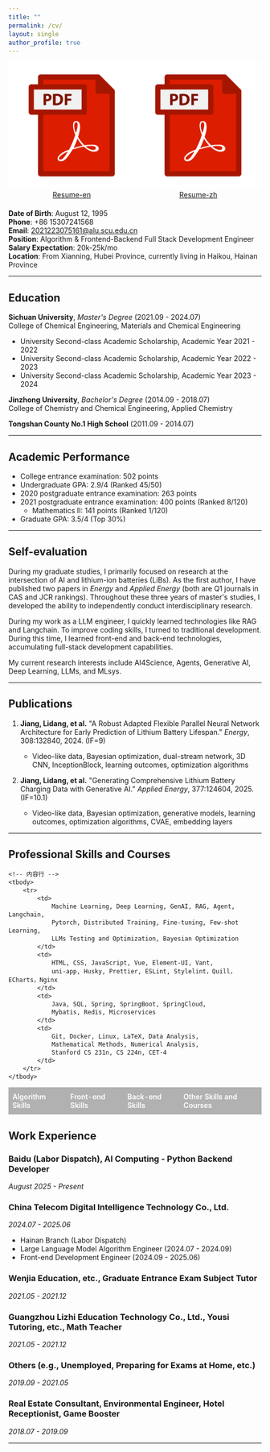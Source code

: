```yaml
---
title: ""
permalink: /cv/
layout: single
author_profile: true
---
```


<!-- 创建一个三等分的布局 -->
<div style="display: flex; justify-content: space-between; width: 100%; margin-bottom: 20px;">
  <div style="flex: 1;"></div> <!-- 第一个等分空白 -->
  
  <!-- 第一个按钮 -->
  <a href="/files/Lidang_Jiang_Algorithm_Engineer_15307241568.pdf" class="download-button" style="text-align: center;">
    <img src="/images/custom-pdf-icon.svg" alt="Resume-en" class="download-icon">
    <span>Resume-en</span>
  </a>
  
  <div style="flex: 1;"></div> <!-- 第二个等分空白 -->
  
  <!-- 第二个按钮 -->
  <a href="/files/江李当_算法工程师_15307241568.pdf" class="download-button" style="text-align: center;">
    <img src="/images/custom-pdf-icon.svg" alt="Resume-zh" class="download-icon">
    <span>Resume-zh</span>
  </a>
  
  <div style="flex: 1;"></div> <!-- 第三个等分空白 -->
</div>

**Date of Birth**: August 12, 1995  
**Phone**: +86 15307241568  
**Email**: 2021223075161@alu.scu.edu.cn  
**Position**: Algorithm & Frontend-Backend Full Stack Development Engineer  
**Salary Expectation**: 20k-25k/mo      
**Location**: From Xianning, Hubei Province, currently living in Haikou, Hainan Province

<!-- **Homepage**: [https://lidang-jiang.github.io/](https://lidang-jiang.github.io/) -->

---

## Education

**Sichuan University**, _Master's Degree_ (2021.09 - 2024.07)  
College of Chemical Engineering, Materials and Chemical Engineering

- University Second-class Academic Scholarship, Academic Year 2021 - 2022
- University Second-class Academic Scholarship, Academic Year 2022 - 2023
- University Second-class Academic Scholarship, Academic Year 2023 - 2024

**Jinzhong University**, _Bachelor's Degree_ (2014.09 - 2018.07)  
College of Chemistry and Chemical Engineering, Applied Chemistry

**Tongshan County No.1 High School** (2011.09 - 2014.07)

---

## Academic Performance

- College entrance examination: 502 points
- Undergraduate GPA: 2.9/4 (Ranked 45/50)
- 2020 postgraduate entrance examination: 263 points
- 2021 postgraduate entrance examination: 400 points (Ranked 8/120)
  - Mathematics II: 141 points (Ranked 1/120)
- Graduate GPA: 3.5/4 (Top 30%)

---

## Self-evaluation

During my graduate studies, I primarily focused on research at the intersection of AI and lithium-ion batteries (LiBs). As the first author, I have published two papers in _Energy_ and _Applied Energy_ (both are Q1 journals in CAS and JCR rankings). Throughout these three years of master's studies, I developed the ability to independently conduct interdisciplinary research.

During my work as a LLM engineer, I quickly learned technologies like RAG and Langchain. To improve coding skills, I turned to traditional development. During this time, I learned front-end and back-end technologies, accumulating full-stack development capabilities.

My current research interests include AI4Science, Agents, Generative AI, Deep Learning, LLMs, and MLsys.

---

## Publications

1. **Jiang, Lidang, et al.** "A Robust Adapted Flexible Parallel Neural Network Architecture for Early Prediction of Lithium Battery Lifespan." _Energy_, 308:132840, 2024. (IF=9)

   - Video-like data, Bayesian optimization, dual-stream network, 3D CNN, InceptionBlock, learning outcomes, optimization algorithms

2. **Jiang, Lidang, et al.** "Generating Comprehensive Lithium Battery Charging Data with Generative AI." _Applied Energy_, 377:124604, 2025. (IF=10.1)
   - Video-like data, Bayesian optimization, generative models, learning outcomes, optimization algorithms, CVAE, embedding layers

---

<style>
.skills-table {
    width: 100%; 
    border-collapse: collapse;
    margin-top: 12px;
}
.skills-table th {
    background-color: rgba(0, 0, 0, 0.3);
    color: white;
    padding: 10px 8px;
    border: none;
    font-weight: 600;
    text-align: left;
}
.skills-table td {
    padding: 12px 8px;
    border: none;
    line-height: 1.4;
    vertical-align: top;
}
.divider-line {
    border-top: 1px solid rgba(255, 255, 255, 0.2);
    margin: 4px 0;
}
</style>

<h2 >Professional Skills and Courses</h2>
<table class="skills-table">
    <!-- 表头 -->
    <thead>
        <tr>
            <th>Algorithm Skills</th>
            <th>Front-end Skills</th>
            <th>Back-end Skills</th>
            <th>Other Skills and Courses</th>
        </tr>
    </thead>
    
    <!-- 内容行 -->
    <tbody>
        <tr>
            <td>
                Machine Learning, Deep Learning, GenAI, RAG, Agent, Langchain,
                Pytorch, Distributed Training, Fine-tuning, Few-shot Learning,
                LLMs Testing and Optimization, Bayesian Optimization
            </td>
            <td>
                HTML, CSS, JavaScript, Vue, Element-UI, Vant,
                uni-app, Husky, Prettier, ESLint, Stylelint，Quill，ECharts，Nginx 
            </td>
            <td>
                Java, SQL, Spring, SpringBoot, SpringCloud,
                Mybatis, Redis, Microservices
            </td>
            <td>
                Git, Docker, Linux, LaTeX, Data Analysis,
                Mathematical Methods, Numerical Analysis,
                Stanford CS 231n, CS 224n, CET-4
            </td>
        </tr>
    </tbody>
</table>

## Work Experience
### **Baidu (Labor Dispatch)**, AI Computing - Python Backend Developer
_August 2025 - Present_

### **China Telecom Digital Intelligence Technology Co., Ltd.**

_2024.07 - 2025.06_

- Hainan Branch (Labor Dispatch)
- Large Language Model Algorithm Engineer (2024.07 - 2024.09)
- Front-end Development Engineer (2024.09 - 2025.06)

### **Wenjia Education, etc.**, Graduate Entrance Exam Subject Tutor

_2021.05 - 2021.12_

### **Guangzhou Lizhi Education Technology Co., Ltd., Yousi Tutoring, etc.**, Math Teacher

_2021.05 - 2021.12_

### **Others (e.g., Unemployed, Preparing for Exams at Home, etc.)**

_2019.09 - 2021.05_

### **Real Estate Consultant, Environmental Engineer, Hotel Receptionist, Game Booster**

_2018.07 - 2019.09_

---
